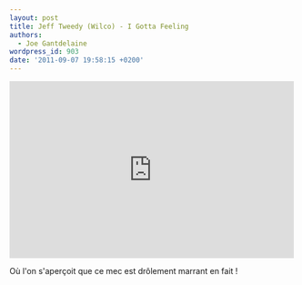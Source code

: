 ```yaml
---
layout: post
title: Jeff Tweedy (Wilco) - I Gotta Feeling
authors:
  - Joe Gantdelaine
wordpress_id: 903
date: '2011-09-07 19:58:15 +0200'
---
```

<iframe width="500" height="311" src="http://www.youtube.com/embed/V3PRmu0tr6k" frameborder="0" allowfullscreen></iframe>

Où l'on s'aperçoit que ce mec est drôlement marrant en fait !
